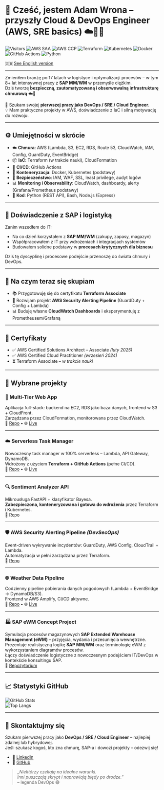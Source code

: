 # 👋 Cześć, jestem Adam Wrona – przyszły Cloud & DevOps Engineer (AWS, SRE basics) ☁️🐳🔧
![Visitors](https://visitor-badge.laobi.icu/badge?page_id=cloudcr0w.cloudcr0w)
![AWS SAA](https://img.shields.io/badge/AWS--SAA-Luty2025-yellow?logo=amazonaws)
![AWS CCP](https://img.shields.io/badge/Cloud%20Practitioner-Wrz2024-blue?logo=amazonaws)
![Terraform](https://img.shields.io/badge/Terraform-W%20trakcie-purple?logo=terraform)
![Kubernetes](https://img.shields.io/badge/Kubernetes-Podstawy-blue?logo=kubernetes)
![Docker](https://img.shields.io/badge/Docker-Kontenery-blue?logo=docker)
![GitHub Actions](https://img.shields.io/badge/CI%2FCD-GitHub%20Actions-lightgrey?logo=githubactions)
![Python](https://img.shields.io/badge/Python-3.10-blue?logo=python)

🇬🇧 [See English version](./README.md)

---

Zmieniłem branżę po 17 latach w logistyce i optymalizacji procesów – w tym 8+ lat intensywnej pracy z **SAP MM/WM** w przemyśle ciężkim.  
Dziś tworzę **bezpieczną, zautomatyzowaną i obserwowalną infrastrukturę chmurową** ☁️🚀

🎯 Szukam swojej **pierwszej pracy jako DevOps / SRE / Cloud Engineer**.  
💡 Mam praktyczne projekty w AWS, doświadczenie z IaC i silną motywację do rozwoju.

---

## ⚙️ Umiejętności w skrócie

- ☁️ **Chmura**: AWS (Lambda, S3, EC2, RDS, Route 53, CloudWatch, IAM, Config, GuardDuty, EventBridge)  
- 📦 **IaC**: Terraform (w trakcie nauki), CloudFormation  
- 🔁 **CI/CD**: GitHub Actions  
- 🐳 **Konteneryzacja**: Docker, Kubernetes (podstawy)  
- 🔐 **Bezpieczeństwo**: IAM, WAF, SSL, least privilege, audyt logów  
- 📊 **Monitoring i Observability**: CloudWatch, dashboardy, alerty (Grafana/Prometheus podstawy)  
- 🧠 **Kod**: Python (REST API), Bash, Node.js (Express)

---

## 🧭 Doświadczenie z SAP i logistyką

Zanim wszedłem do IT:  

- Na co dzień korzystałem z **SAP MM/WM** (zakupy, zapasy, magazyn)  
- Współpracowałem z IT przy wdrożeniach i integracjach systemów  
- Budowałem solidne podstawy w **procesach krytycznych dla biznesu**  

Dziś tę dyscyplinę i procesowe podejście przenoszę do świata chmury i DevOps.

---

## 🚧 Na czym teraz się skupiam

- 📚 Przygotowuję się do certyfikatu **Terraform Associate**  
- 🔐 Rozwijam projekt **AWS Security Alerting Pipeline** (GuardDuty + Config + Lambda)  
- 📊 Buduję własne **CloudWatch Dashboards** i eksperymentuję z Prometheusem/Grafaną  

---

## 📜 Certyfikaty

- ✅ AWS Certified Solutions Architect – Associate *(luty 2025)*  
- ✅ AWS Certified Cloud Practitioner *(wrzesień 2024)*  
- ⏳ Terraform Associate – *w trakcie nauki*  

---

## 💼 Wybrane projekty

### 🧱 Multi-Tier Web App  
Aplikacja full-stack: backend na EC2, RDS jako baza danych, frontend w S3 + CloudFront.  
Zarządzana przez CloudFormation, monitorowana przez CloudWatch.  
🔗 [Repo](https://github.com/cloudcr0w/multi-tier-web-app) • 🌐 [Live](https://crow-project.click)

---

### ☁️ Serverless Task Manager  
Nowoczesny task manager w 100% serverless – Lambda, API Gateway, DynamoDB.  
Wdrożony z użyciem **Terraform + GitHub Actions** (pełne CI/CD).  
🔗 [Repo](https://github.com/cloudcr0w/serverless-project) • 🌐 [Live](https://d22fapw93bv9rh.cloudfront.net)

---

### 🔍 Sentiment Analyzer API  
Mikrousługa FastAPI + klasyfikator Bayesa.  
**Zabezpieczona, konteneryzowana i gotowa do wdrożenia** przez Terraform i Kubernetes.  
🔗 [Repo](https://github.com/cloudcr0w/sentiment-analyzer-devops)

---

### 🛡️ AWS Security Alerting Pipeline *(DevSecOps)*  
Event-driven wykrywanie incydentów: GuardDuty, AWS Config, CloudTrail + Lambda.  
Automatyzacja w pełni zarządzana przez Terraform.  
🔗 [Repo](https://github.com/cloudcr0w/security-alerting-pipeline)

---

### 🌐 Weather Data Pipeline  
Codzienny pipeline pobierania danych pogodowych (Lambda + EventBridge → DynamoDB/S3).  
Frontend w AWS Amplify, CI/CD aktywne.  
🔗 [Repo](https://github.com/cloudcr0w/weather-project) • 🌐 [Live](https://main.d24ky3ld7v2sml.amplifyapp.com)

---

### 🏭 SAP eWM Concept Project  
Symulacja procesów magazynowych **SAP Extended Warehouse Management (eWM)** – przyjęcia, wydania i przesunięcia wewnętrzne.  
Prezentuje realistyczną logikę **SAP MM/WM** oraz terminologię eWM z wykorzystaniem diagramów procesów.  
Łączy doświadczenie logistyczne z nowoczesnym podejściem IT/DevOps w kontekście konsultingu SAP.  
🔗 [Repozytorium](https://github.com/cloudcr0w/sap-ewm-concept)

---

## 📈 Statystyki GitHub

![GitHub Stats](https://github-readme-stats.vercel.app/api?username=cloudcr0w&show_icons=true&theme=github_dark&hide_rank=true)  
![Top Langs](https://github-readme-stats.vercel.app/api/top-langs/?username=cloudcr0w&layout=compact&theme=github_dark)

---

## 🤝 Skontaktujmy się

Szukam pierwszej pracy jako **DevOps / SRE / Cloud Engineer** – najlepiej zdalnej lub hybrydowej.  
Jeśli szukasz kogoś, kto zna chmurę, SAP-a i dowozi projekty – odezwij się!  

- 📌 [LinkedIn](https://linkedin.com/in/adam-wrona-111ba728b/)  
- 📌 [GitHub](https://github.com/cloudcr0w)

> *„Niektórzy czekają na idealne warunki.  
> Inni puszczają skrypt i naprawiają błędy po drodze.”*  
> – legenda DevOps 😄
